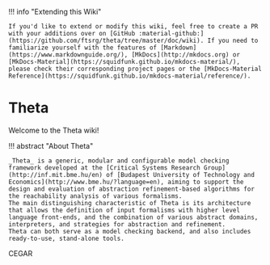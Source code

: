 !!! info "Extending this Wiki"

    If you'd like to extend or modify this wiki, feel free to create a PR with your additions over on [GitHub :material-github:](https://github.com/ftsrg/theta/tree/master/doc/wiki). If you need to familiarize yourself with the features of [Markdown](https://www.markdownguide.org/), [MkDocs](http://mkdocs.org) or [MkDocs-Material](https://squidfunk.github.io/mkdocs-material/), please check their corresponding project pages or the [MkDocs-Material Reference](https://squidfunk.github.io/mkdocs-material/reference/).

# Theta
Welcome to the Theta wiki!

!!! abstract "About Theta"

    _Theta_ is a generic, modular and configurable model checking framework developed at the [Critical Systems Research Group](http://inf.mit.bme.hu/en) of [Budapest University of Technology and Economics](http://www.bme.hu/?language=en), aiming to support the design and evaluation of abstraction refinement-based algorithms for the reachability analysis of various formalisms.
    The main distinguishing characteristic of Theta is its architecture that allows the definition of input formalisms with higher level language front-ends, and the combination of various abstract domains, interpreters, and strategies for abstraction and refinement.
    Theta can both serve as a model checking backend, and also includes ready-to-use, stand-alone tools.

CEGAR